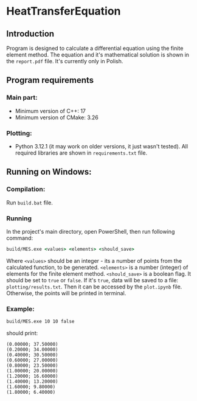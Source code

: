 # HeatTransferEquation

## Introduction
Program is designed to calculate a differential equation using the finite element method. The equation and it's mathematical solution
is shown in the `report.pdf` file. It's currently only in Polish.

## Program requirements
### Main part:
- Minimum version of C++: 17
- Minimum version of CMake: 3.26
### Plotting:
- Python 3.12.1 (it may work on older versions, it just wasn't tested). All required libraries are shown in `requirements.txt` file.

## Running on Windows:
### Compilation:
Run `build.bat` file.
### Running 
In the project's main directory, open PowerShell, then run following command:
```bat
build/MES.exe <values> <elements> <should_save>
```
Where `<values>` should be an integer - its a number of points from the calculated function, to be generated. `<elements>` is a number (integer) of elements for the finite element method. `<should_save>` is a boolean flag. It should be set to `true` or `false`. If it's `true`, data will be saved to a file: `plotting/results.txt`. Then it can be accessed by the `plot.ipynb` file. Otherwise, the points will be printed in terminal.

### Example:
```bat
build/MES.exe 10 10 false
```
should print:
```
(0.00000; 37.50000)
(0.20000; 34.00000)
(0.40000; 30.50000)
(0.60000; 27.00000)
(0.80000; 23.50000)
(1.00000; 20.00000)
(1.20000; 16.60000)
(1.40000; 13.20000)
(1.60000; 9.80000)
(1.80000; 6.40000)
```

